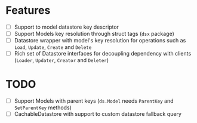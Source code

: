 # Features

- [ ] Support to model datastore key descriptor
- [ ] Support Models key resolution through struct tags (`dsx` package)
- [ ] Datastore wrapper with model's key resolution for operations such as `Load`, `Update`, `Create` and `Delete`
- [ ] Rich set of Datastore interfaces for decoupling dependency with clients (`Loader`, `Updater`, `Creator` and `Deleter`)

# TODO

- [ ] Support Models with parent keys (`ds.Model` needs `ParentKey` and `SetParentKey` methods)
- [ ] CachableDatastore with support to custom datastore fallback query
